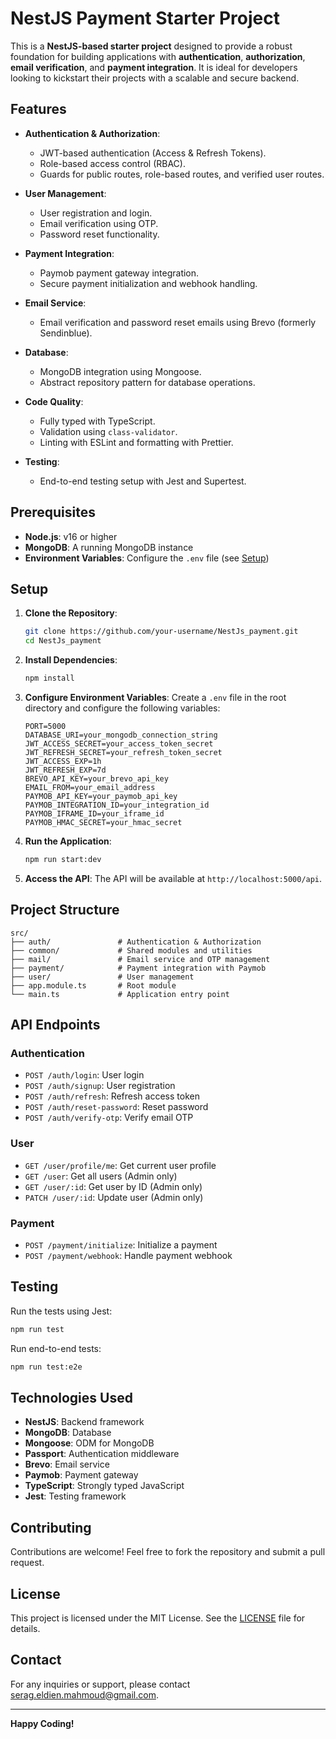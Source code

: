 # NestJS Payment Starter Project

This is a **NestJS-based starter project** designed to provide a robust foundation for building applications with **authentication**, **authorization**, **email verification**, and **payment integration**. It is ideal for developers looking to kickstart their projects with a scalable and secure backend.

## Features

- **Authentication & Authorization**:
  - JWT-based authentication (Access & Refresh Tokens).
  - Role-based access control (RBAC).
  - Guards for public routes, role-based routes, and verified user routes.

- **User Management**:
  - User registration and login.
  - Email verification using OTP.
  - Password reset functionality.

- **Payment Integration**:
  - Paymob payment gateway integration.
  - Secure payment initialization and webhook handling.

- **Email Service**:
  - Email verification and password reset emails using Brevo (formerly Sendinblue).

- **Database**:
  - MongoDB integration using Mongoose.
  - Abstract repository pattern for database operations.

- **Code Quality**:
  - Fully typed with TypeScript.
  - Validation using `class-validator`.
  - Linting with ESLint and formatting with Prettier.

- **Testing**:
  - End-to-end testing setup with Jest and Supertest.

## Prerequisites

- **Node.js**: v16 or higher
- **MongoDB**: A running MongoDB instance
- **Environment Variables**: Configure the `.env` file (see [Setup](#setup))

## Setup

1. **Clone the Repository**:
   ```bash
   git clone https://github.com/your-username/NestJs_payment.git
   cd NestJs_payment
   ```

2. **Install Dependencies**:
   ```bash
   npm install
   ```

3. **Configure Environment Variables**:
   Create a `.env` file in the root directory and configure the following variables:
   ```env
   PORT=5000
   DATABASE_URI=your_mongodb_connection_string
   JWT_ACCESS_SECRET=your_access_token_secret
   JWT_REFRESH_SECRET=your_refresh_token_secret
   JWT_ACCESS_EXP=1h
   JWT_REFRESH_EXP=7d
   BREVO_API_KEY=your_brevo_api_key
   EMAIL_FROM=your_email_address
   PAYMOB_API_KEY=your_paymob_api_key
   PAYMOB_INTEGRATION_ID=your_integration_id
   PAYMOB_IFRAME_ID=your_iframe_id
   PAYMOB_HMAC_SECRET=your_hmac_secret
   ```

4. **Run the Application**:
   ```bash
   npm run start:dev
   ```

5. **Access the API**:
   The API will be available at `http://localhost:5000/api`.

## Project Structure

```
src/
├── auth/               # Authentication & Authorization
├── common/             # Shared modules and utilities
├── mail/               # Email service and OTP management
├── payment/            # Payment integration with Paymob
├── user/               # User management
├── app.module.ts       # Root module
└── main.ts             # Application entry point
```

## API Endpoints

### Authentication
- `POST /auth/login`: User login
- `POST /auth/signup`: User registration
- `POST /auth/refresh`: Refresh access token
- `POST /auth/reset-password`: Reset password
- `POST /auth/verify-otp`: Verify email OTP

### User
- `GET /user/profile/me`: Get current user profile
- `GET /user`: Get all users (Admin only)
- `GET /user/:id`: Get user by ID (Admin only)
- `PATCH /user/:id`: Update user (Admin only)

### Payment
- `POST /payment/initialize`: Initialize a payment
- `POST /payment/webhook`: Handle payment webhook

## Testing

Run the tests using Jest:
```bash
npm run test
```

Run end-to-end tests:
```bash
npm run test:e2e
```

## Technologies Used

- **NestJS**: Backend framework
- **MongoDB**: Database
- **Mongoose**: ODM for MongoDB
- **Passport**: Authentication middleware
- **Brevo**: Email service
- **Paymob**: Payment gateway
- **TypeScript**: Strongly typed JavaScript
- **Jest**: Testing framework

## Contributing

Contributions are welcome! Feel free to fork the repository and submit a pull request.

## License

This project is licensed under the MIT License. See the [LICENSE](LICENSE) file for details.

## Contact

For any inquiries or support, please contact [serag.eldien.mahmoud@gmail.com](mailto:serag.eldien.mahmoud@gmail.com).

---
**Happy Coding!**
